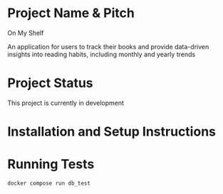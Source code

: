# Project Name & Pitch

On My Shelf

An application for users to track their books and provide data-driven insights into reading habits, including monthly and yearly trends

# Project Status

This project is currently in development

# Installation and Setup Instructions

# Running Tests

`docker compose run db_test`
